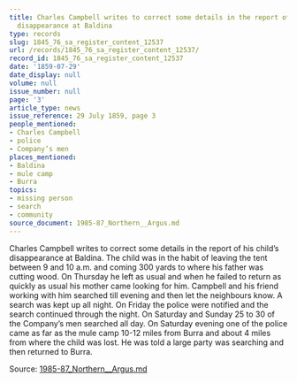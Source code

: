 ```yaml
---
title: Charles Campbell writes to correct some details in the report of his child’s
  disappearance at Baldina
type: records
slug: 1845_76_sa_register_content_12537
url: /records/1845_76_sa_register_content_12537/
record_id: 1845_76_sa_register_content_12537
date: '1859-07-29'
date_display: null
volume: null
issue_number: null
page: '3'
article_type: news
issue_reference: 29 July 1859, page 3
people_mentioned:
- Charles Campbell
- police
- Company’s men
places_mentioned:
- Baldina
- mule camp
- Burra
topics:
- missing person
- search
- community
source_document: 1985-87_Northern__Argus.md
---
```


Charles Campbell writes to correct some details in the report of his child’s disappearance at Baldina.  The child was in the habit of leaving the tent between 9 and 10 a.m. and coming 300 yards to where his father was cutting wood.  On Thursday he left as usual and when he failed to return as quickly as usual his mother came looking for him.  Campbell and his friend working with him searched till evening and then let the neighbours know.  A search was kept up all night.  On Friday the police were notified and the search continued through the night.  On Saturday and Sunday 25 to 30 of the Company’s men searched all day.  On Saturday evening one of the police came as far as the mule camp 10-12 miles from Burra and about 4 miles from where the child was lost.  He was told a large party was searching and then returned to Burra.

Source: [1985-87_Northern__Argus.md](/downloads/markdown/1985-87_Northern__Argus.md)
